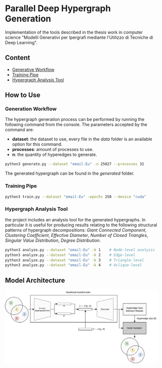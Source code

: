 # Parallel Deep Hypergraph Generation

Implementation of the tools described in the thesis work in computer science "Modelli Generativi per Ipergrafi mediante l'Utilizzo di Tecniche di Deep Learning".

## Content

- [Generative Workflow](#generation-workflow)
- [Training Pipe](#training-pipe)
- [Hypergraph Analysis Tool](#hypergraph-analysis-tool)

## How to Use

### Generation Workflow

The hypergraph generation process can be performed by running the following command from the console. The parameters accepted by the command are:

- **dataset**: the dataset to use, every file in the *data* folder is an available option for this command.
- **processes**: amount of processes to use.
- **n**: the quantity of hyperedges to generate.

```bash
python3 generate.py --dataset "email-Eu" -n 25027 --processes 32
```

The generated hypergraph can be found in the *generated* folder.

### Training Pipe

```bash
python3 train.py --dataset "email-Eu" -epochs 250 --device "cuda"
```

### Hypergraph Analysis Tool

the project includes an analysis tool for the generated hypergraphs. In particular it is useful for producing results relating to the following structural patterns of hypergraph decompositions: *Giant Connected Component*, *Clustering Coefficient*, *Effective Diameter*, *Number of Closed Triangles*, *Singular Value Distribution*, *Degree Distribution*.

```bash
python3 analyze.py --dataset "email-Eu" -k 1    # Node-level analysis
python3 analyze.py --dataset "email-Eu" -k 2    # Edge-level
python3 analyze.py --dataset "email-Eu" -k 3    # Triangle-level
python3 analyze.py --dataset "email-Eu" -k 4    # 4clique-level
```

## Model Architecture

![Model Architecture](/assets/architecture.png "Model Architecture")
